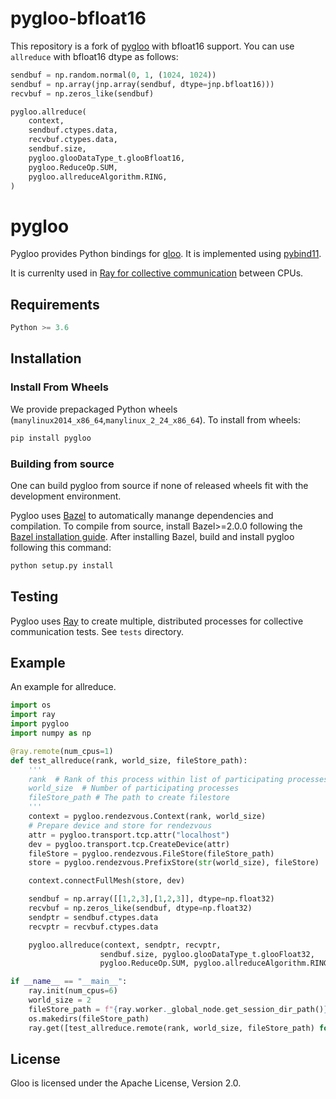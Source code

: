 # pygloo-bfloat16
This repository is a fork of [pygloo](https://github.com/ray-project/pygloo) with bfloat16 support. You can use `allreduce` with bfloat16 dtype as follows: 

```python
sendbuf = np.random.normal(0, 1, (1024, 1024))
sendbuf = np.array(jnp.array(sendbuf, dtype=jnp.bfloat16)))
recvbuf = np.zeros_like(sendbuf)

pygloo.allreduce(
    context,
    sendbuf.ctypes.data,
    recvbuf.ctypes.data,
    sendbuf.size,
    pygloo.glooDataType_t.glooBfloat16,
    pygloo.ReduceOp.SUM,
    pygloo.allreduceAlgorithm.RING,
)
```

# pygloo

Pygloo provides Python bindings for [gloo](https://github.com/facebookincubator/gloo).
It is implemented using [pybind11](https://github.com/pybind/pybind11).

It is currenlty used in [Ray for collective communication](https://github.com/ray-project/ray/tree/master/python/ray/util/collective) between CPUs.


## Requirements
```python
Python >= 3.6
```

## Installation
### Install From Wheels
We provide prepackaged Python wheels (`manylinux2014_x86_64`,`manylinux_2_24_x86_64`). To install from wheels:
```python
pip install pygloo
```

### Building from source
One can build pygloo from source if none of released wheels fit with the development environment.

Pygloo uses [Bazel](https://github.com/bazelbuild/bazel) to automatically manange dependencies and compilation.
To compile from source, install Bazel>=2.0.0 following the [Bazel installation guide](https://docs.bazel.build/versions/master/install.html).
After installing Bazel, build and install pygloo following this command:
```python
python setup.py install
```

## Testing
Pygloo uses [Ray](https://github.com/ray-project/ray) to create multiple, distributed processes for collective communication tests. See `tests` directory.

## Example
An example for allreduce.
```python
import os
import ray
import pygloo
import numpy as np

@ray.remote(num_cpus=1)
def test_allreduce(rank, world_size, fileStore_path):
    '''
    rank  # Rank of this process within list of participating processes
    world_size  # Number of participating processes
    fileStore_path # The path to create filestore
    '''
    context = pygloo.rendezvous.Context(rank, world_size)
    # Prepare device and store for rendezvous
    attr = pygloo.transport.tcp.attr("localhost")
    dev = pygloo.transport.tcp.CreateDevice(attr)
    fileStore = pygloo.rendezvous.FileStore(fileStore_path)
    store = pygloo.rendezvous.PrefixStore(str(world_size), fileStore)

    context.connectFullMesh(store, dev)

    sendbuf = np.array([[1,2,3],[1,2,3]], dtype=np.float32)
    recvbuf = np.zeros_like(sendbuf, dtype=np.float32)
    sendptr = sendbuf.ctypes.data
    recvptr = recvbuf.ctypes.data

    pygloo.allreduce(context, sendptr, recvptr,
                    sendbuf.size, pygloo.glooDataType_t.glooFloat32,
                    pygloo.ReduceOp.SUM, pygloo.allreduceAlgorithm.RING)

if __name__ == "__main__":
    ray.init(num_cpus=6)
    world_size = 2
    fileStore_path = f"{ray.worker._global_node.get_session_dir_path()}" + "/collective/gloo/rendezvous"
    os.makedirs(fileStore_path)
    ray.get([test_allreduce.remote(rank, world_size, fileStore_path) for rank in range(world_size)])
```


## License
Gloo is licensed under the Apache License, Version 2.0.
